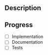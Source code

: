 <!--
Thank you for your pull request. Please provide a description above and review
the requirements below. If PR contains feature please make sure that corresponding issue is created and linked in PR

Bug fixes and new features should include tests and possibly benchmarks.

Contributors guide: ./CONTRIBUTING.md
-->

## Description


## Progress

- [ ] Implementation
- [ ] Documentation 
- [ ] Tests